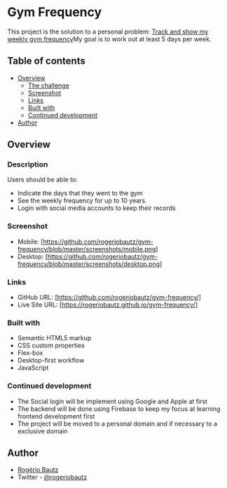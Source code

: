# Gym Frequency

This project is the solution to a personal problem: [Track and show my weekly gym frequency]()My goal is to work out at least 5 days per week.

## Table of contents

- [Overview](#overview)
  - [The challenge](#the-challenge)
  - [Screenshot](#screenshot)
  - [Links](#links)
  - [Built with](#built-with)
  - [Continued development](#continued-development)
- [Author](#author)

## Overview

### Description

Users should be able to:

- Indicate the days that they went to the gym
- See the weekly frequency for up to 10 years.
- Login with social media accounts to keep their records

### Screenshot

- Mobile: [https://github.com/rogeriobautz/gym-frequency/blob/master/screenshots/mobile.png]
- Desktop: [https://github.com/rogeriobautz/gym-frequency/blob/master/screenshots/desktop.png]

### Links

- GitHub URL: [https://github.com/rogeriobautz/gym-frequency/]
- Live Site URL: [https://rogeriobautz.github.io/gym-frequency/]

### Built with

- Semantic HTML5 markup
- CSS custom properties
- Flex-box
- Desktop-first workflow
- JavaScript

### Continued development

- The Social login will be implement using Google and Apple at first
- The backend will be done using Firebase to keep my focus at learning frontend development first
- The project will be moved to a personal domain and if necessary to a exclusive domain

## Author

- [Rogério Bautz](https://github.com/rogeriobautz)
- Twitter - [@rogeriobautz](https://twitter.com/rogeriobautz)
